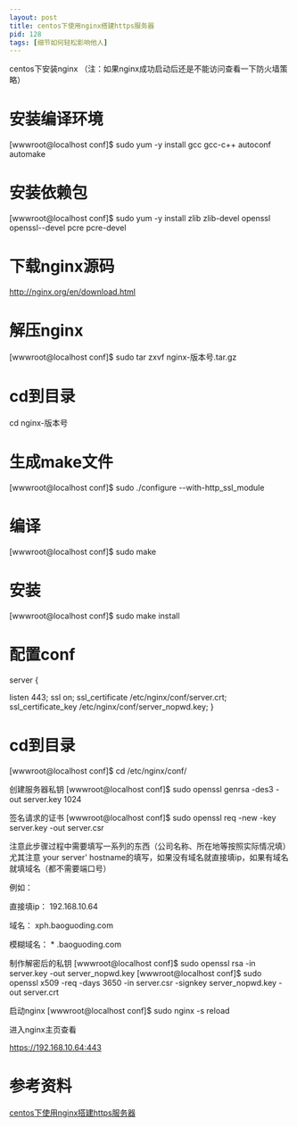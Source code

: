 ```yaml
---
layout: post
title: centos下使用nginx搭建https服务器 
pid: 128
tags: [细节如何轻松影响他人]
---
```

centos下安装nginx （注：如果nginx成功启动后还是不能访问查看一下防火墙策略）


# 安装编译环境
[wwwroot@localhost conf]$ sudo yum -y install gcc gcc-c++ autoconf automake 

# 安装依赖包 
[wwwroot@localhost conf]$ sudo yum -y install zlib zlib-devel openssl openssl--devel pcre pcre-devel 


# 下载nginx源码
http://nginx.org/en/download.html


# 解压nginx
[wwwroot@localhost conf]$ sudo tar zxvf nginx-版本号.tar.gz 


# cd到目录
cd nginx-版本号 


# 生成make文件
[wwwroot@localhost conf]$ sudo ./configure --with-http_ssl_module


# 编译
[wwwroot@localhost conf]$ sudo make


# 安装 
[wwwroot@localhost conf]$ sudo make install


# 配置conf

server {

 listen 443;
 ssl on;
 ssl_certificate /etc/nginx/conf/server.crt;
 ssl_certificate_key /etc/nginx/conf/server_nopwd.key;
}


# cd到目录
[wwwroot@localhost conf]$ cd /etc/nginx/conf/


创建服务器私钥
[wwwroot@localhost conf]$ sudo openssl genrsa -des3 -out server.key 1024


签名请求的证书
[wwwroot@localhost conf]$ sudo openssl req -new -key server.key -out server.csr

注意此步骤过程中需要填写一系列的东西（公司名称、所在地等按照实际情况填）
尤其注意 your server' hostname的填写，如果没有域名就直接填ip，如果有域名就填域名（都不需要端口号）

例如：

直接填ip：  192.168.10.64

域名： xph.baoguoding.com

模糊域名：  * .baoguoding.com


制作解密后的私钥
[wwwroot@localhost conf]$ sudo openssl rsa -in server.key -out server_nopwd.key
[wwwroot@localhost conf]$ sudo openssl x509 -req -days 3650 -in server.csr -signkey server_nopwd.key -out server.crt


启动nginx
[wwwroot@localhost conf]$ sudo nginx -s reload

进入nginx主页查看

https://192.168.10.64:443

# 参考资料
[centos下使用nginx搭建https服务器](http://blog.csdn.net/u014190646/article/details/50058859)
